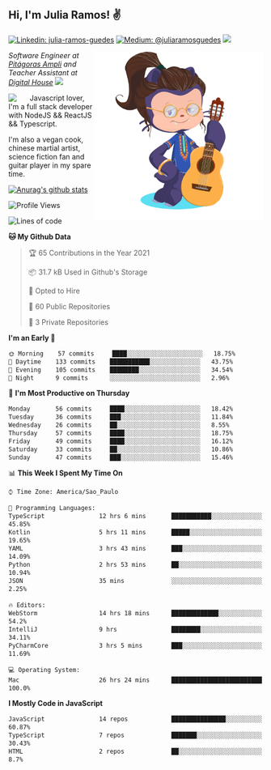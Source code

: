 <h2>Hi, I'm Julia Ramos! &#9996</h2>

[![Linkedin: julia-ramos-guedes](https://img.shields.io/badge/-Linkedin-blue?style=flat&logo=Linkedin&logoColor=white&link=https://www.linkedin.com/in/julia-ramos-guedes/)](https://www.linkedin.com/in/julia-ramos-guedes/)
[![Medium: @juliaramosguedes](https://img.shields.io/badge/-Medium-black?style=flat&logo=Medium&logoColor=white&link=https://medium.com/@juliaramosguedes/)](https://medium.com/@juliaramosguedes/)
![](https://medium.com/@juliaramosguedes/followers)

<!-- 
![Waka Readme](https://github.com/juliaramosguedes/juliaramosguedes/workflows/Waka%20Readme/badge.svg)

![GitHub followers](https://img.shields.io/github/followers/juliaramosguedes?label=Follow&style=for-the-badge&logo=Github&logoColor=white)

![Twitter Follow](https://img.shields.io/twitter/follow/juliaramosdev?label=Follow&style=for-the-badge)
<img src="https://icon-icons.com/icons2/2107/PNG/48/file_type_node_icon_130301.png" width="16px">
<img src="https://icon-icons.com/icons2/2108/PNG/48/react_icon_130845.png" width="16px"> 
 -->

<img align='right' src="https://github.com/juliaramosguedes/juliaramosguedes/blob/main/assets/octocat_julia.png?raw=true" width="335">
<p><em>Software Engineer at <a href="https://www.ampli.com.br/graduacao/vestibular">Pitágoras Ampli</a> and Teacher Assistant at <a href="https://www.digitalhouse.com/br/">Digital House</a> <img src="https://media.giphy.com/media/WUlplcMpOCEmTGBtBW/giphy.gif" width="30"> 
</em></p>


<img align='left' src="https://icon-icons.com/icons2/2108/PNG/48/javascript_icon_130900.png" width="42px"> <p>Javascript lover, I'm a full stack developer with NodeJS && ReactJS && Typescript.</p>
<p>I'm also a vegan cook, chinese martial artist, science fiction fan and guitar player in my spare time.</p>

[![Anurag's github stats](https://github-readme-stats.vercel.app/api?username=juliaramosguedes&hide=issues&count_private=true&show_icons=true&theme=dracula)](https://juliaramos.com.br)
<!-- 
<h3>Checkout some stats since 05/08/2020</h3>
 -->
 
<!--START_SECTION:waka-->
![Profile Views](http://img.shields.io/badge/Profile%20Views-1-blue)

![Lines of code](https://img.shields.io/badge/From%20Hello%20World%20I%27ve%20Written-1.1%20million%20lines%20of%20code-blue)

**🐱 My Github Data** 

> 🏆 65 Contributions in the Year 2021
 > 
> 📦 31.7 kB Used in Github's Storage 
 > 
> 💼 Opted to Hire
 > 
> 📜 60 Public Repositories 
 > 
> 🔑 3 Private Repositories  
 > 
**I'm an Early 🐤** 

```text
🌞 Morning    57 commits     ████░░░░░░░░░░░░░░░░░░░░░   18.75% 
🌆 Daytime    133 commits    ███████████░░░░░░░░░░░░░░   43.75% 
🌃 Evening    105 commits    ████████░░░░░░░░░░░░░░░░░   34.54% 
🌙 Night      9 commits      ░░░░░░░░░░░░░░░░░░░░░░░░░   2.96%

```
📅 **I'm Most Productive on Thursday** 

```text
Monday       56 commits     ████░░░░░░░░░░░░░░░░░░░░░   18.42% 
Tuesday      36 commits     ███░░░░░░░░░░░░░░░░░░░░░░   11.84% 
Wednesday    26 commits     ██░░░░░░░░░░░░░░░░░░░░░░░   8.55% 
Thursday     57 commits     ████░░░░░░░░░░░░░░░░░░░░░   18.75% 
Friday       49 commits     ████░░░░░░░░░░░░░░░░░░░░░   16.12% 
Saturday     33 commits     ██░░░░░░░░░░░░░░░░░░░░░░░   10.86% 
Sunday       47 commits     ███░░░░░░░░░░░░░░░░░░░░░░   15.46%

```


📊 **This Week I Spent My Time On** 

```text
⌚︎ Time Zone: America/Sao_Paulo

💬 Programming Languages: 
TypeScript               12 hrs 6 mins       ███████████░░░░░░░░░░░░░░   45.85% 
Kotlin                   5 hrs 11 mins       █████░░░░░░░░░░░░░░░░░░░░   19.65% 
YAML                     3 hrs 43 mins       ███░░░░░░░░░░░░░░░░░░░░░░   14.09% 
Python                   2 hrs 53 mins       ██░░░░░░░░░░░░░░░░░░░░░░░   10.94% 
JSON                     35 mins             ░░░░░░░░░░░░░░░░░░░░░░░░░   2.25%

🔥 Editors: 
WebStorm                 14 hrs 18 mins      █████████████░░░░░░░░░░░░   54.2% 
IntelliJ                 9 hrs               ████████░░░░░░░░░░░░░░░░░   34.11% 
PyCharmCore              3 hrs 5 mins        ███░░░░░░░░░░░░░░░░░░░░░░   11.69%

💻 Operating System: 
Mac                      26 hrs 24 mins      █████████████████████████   100.0%

```

**I Mostly Code in JavaScript** 

```text
JavaScript               14 repos            ███████████████░░░░░░░░░░   60.87% 
TypeScript               7 repos             ███████░░░░░░░░░░░░░░░░░░   30.43% 
HTML                     2 repos             ██░░░░░░░░░░░░░░░░░░░░░░░   8.7%

```



<!--END_SECTION:waka-->
